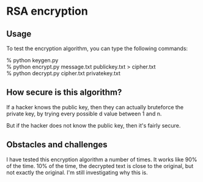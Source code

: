 # RSA encryption

## Usage
To test the encryption algorithm, you can type the following commands:

% python keygen.py\
% python encrypt.py message.txt publickey.txt > cipher.txt\
% python decrypt.py cipher.txt privatekey.txt

## How secure is this algorithm?
If a hacker knows the public key, then they can actually bruteforce the private key, by trying every possible d value between 1 and n.

But if the hacker does not know the public key, then it's fairly secure.

## Obstacles and challenges
I have tested this encryption algorithm a number of times. It works like 90% of the time. 10% of the time, the decrypted text is close to the original, but not exactly the original. I'm still investigating why this is.
